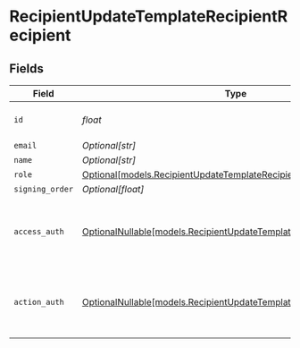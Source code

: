 # RecipientUpdateTemplateRecipientRecipient


## Fields

| Field                                                                                                                          | Type                                                                                                                           | Required                                                                                                                       | Description                                                                                                                    |
| ------------------------------------------------------------------------------------------------------------------------------ | ------------------------------------------------------------------------------------------------------------------------------ | ------------------------------------------------------------------------------------------------------------------------------ | ------------------------------------------------------------------------------------------------------------------------------ |
| `id`                                                                                                                           | *float*                                                                                                                        | :heavy_check_mark:                                                                                                             | The ID of the recipient to update.                                                                                             |
| `email`                                                                                                                        | *Optional[str]*                                                                                                                | :heavy_minus_sign:                                                                                                             | N/A                                                                                                                            |
| `name`                                                                                                                         | *Optional[str]*                                                                                                                | :heavy_minus_sign:                                                                                                             | N/A                                                                                                                            |
| `role`                                                                                                                         | [Optional[models.RecipientUpdateTemplateRecipientRole]](../models/recipientupdatetemplaterecipientrole.md)                     | :heavy_minus_sign:                                                                                                             | N/A                                                                                                                            |
| `signing_order`                                                                                                                | *Optional[float]*                                                                                                              | :heavy_minus_sign:                                                                                                             | N/A                                                                                                                            |
| `access_auth`                                                                                                                  | [OptionalNullable[models.RecipientUpdateTemplateRecipientAccessAuth]](../models/recipientupdatetemplaterecipientaccessauth.md) | :heavy_minus_sign:                                                                                                             | The type of authentication required for the recipient to access the document.                                                  |
| `action_auth`                                                                                                                  | [OptionalNullable[models.RecipientUpdateTemplateRecipientActionAuth]](../models/recipientupdatetemplaterecipientactionauth.md) | :heavy_minus_sign:                                                                                                             | The type of authentication required for the recipient to sign the document.                                                    |